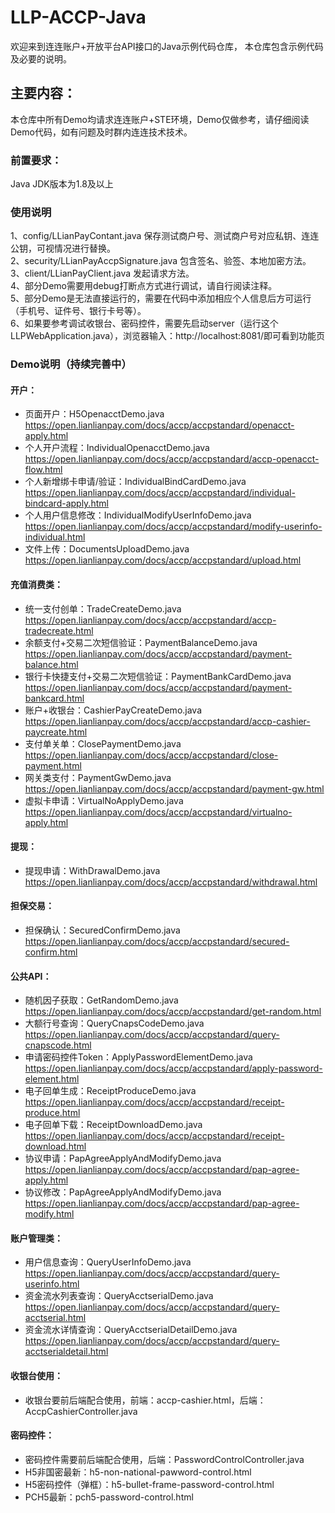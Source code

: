 # LLP-ACCP-Java

欢迎来到连连账户+开放平台API接口的Java示例代码仓库， 本仓库包含示例代码及必要的说明。

## 主要内容：

本仓库中所有Demo均请求连连账户+STE环境，Demo仅做参考，请仔细阅读Demo代码，如有问题及时群内连连技术技术。

### 前置要求：
Java JDK版本为1.8及以上

### 使用说明
1、config/LLianPayContant.java 保存测试商户号、测试商户号对应私钥、连连公钥，可视情况进行替换。<br/>
2、security/LLianPayAccpSignature.java 包含签名、验签、本地加密方法。<br/>
3、client/LLianPayClient.java 发起请求方法。<br/>
4、部分Demo需要用debug打断点方式进行调试，请自行阅读注释。<br/>
5、部分Demo是无法直接运行的，需要在代码中添加相应个人信息后方可运行（手机号、证件号、银行卡号等）。<br/>
6、如果要参考调试收银台、密码控件，需要先启动server（运行这个LLPWebApplication.java），浏览器输入：http://localhost:8081/即可看到功能页

### Demo说明（持续完善中）
#### 开户：
* 页面开户：H5OpenacctDemo.java https://open.lianlianpay.com/docs/accp/accpstandard/openacct-apply.html
* 个人开户流程：IndividualOpenacctDemo.java https://open.lianlianpay.com/docs/accp/accpstandard/accp-openacct-flow.html
* 个人新增绑卡申请/验证：IndividualBindCardDemo.java https://open.lianlianpay.com/docs/accp/accpstandard/individual-bindcard-apply.html
* 个人用户信息修改：IndividualModifyUserInfoDemo.java https://open.lianlianpay.com/docs/accp/accpstandard/modify-userinfo-individual.html
* 文件上传：DocumentsUploadDemo.java https://open.lianlianpay.com/docs/accp/accpstandard/upload.html

#### 充值消费类：
* 统一支付创单：TradeCreateDemo.java https://open.lianlianpay.com/docs/accp/accpstandard/accp-tradecreate.html
* 余额支付+交易二次短信验证：PaymentBalanceDemo.java https://open.lianlianpay.com/docs/accp/accpstandard/payment-balance.html
* 银行卡快捷支付+交易二次短信验证：PaymentBankCardDemo.java https://open.lianlianpay.com/docs/accp/accpstandard/payment-bankcard.html
* 账户+收银台：CashierPayCreateDemo.java https://open.lianlianpay.com/docs/accp/accpstandard/accp-cashier-paycreate.html
* 支付单关单：ClosePaymentDemo.java https://open.lianlianpay.com/docs/accp/accpstandard/close-payment.html
* 网关类支付：PaymentGwDemo.java https://open.lianlianpay.com/docs/accp/accpstandard/payment-gw.html
* 虚拟卡申请：VirtualNoApplyDemo.java https://open.lianlianpay.com/docs/accp/accpstandard/virtualno-apply.html

#### 提现：
* 提现申请：WithDrawalDemo.java https://open.lianlianpay.com/docs/accp/accpstandard/withdrawal.html

#### 担保交易：
* 担保确认：SecuredConfirmDemo.java https://open.lianlianpay.com/docs/accp/accpstandard/secured-confirm.html

#### 公共API：
* 随机因子获取：GetRandomDemo.java https://open.lianlianpay.com/docs/accp/accpstandard/get-random.html
* 大额行号查询：QueryCnapsCodeDemo.java https://open.lianlianpay.com/docs/accp/accpstandard/query-cnapscode.html
* 申请密码控件Token：ApplyPasswordElementDemo.java https://open.lianlianpay.com/docs/accp/accpstandard/apply-password-element.html
* 电子回单生成：ReceiptProduceDemo.java https://open.lianlianpay.com/docs/accp/accpstandard/receipt-produce.html
* 电子回单下载：ReceiptDownloadDemo.java https://open.lianlianpay.com/docs/accp/accpstandard/receipt-download.html
* 协议申请：PapAgreeApplyAndModifyDemo.java https://open.lianlianpay.com/docs/accp/accpstandard/pap-agree-apply.html
* 协议修改：PapAgreeApplyAndModifyDemo.java https://open.lianlianpay.com/docs/accp/accpstandard/pap-agree-modify.html

#### 账户管理类：
* 用户信息查询：QueryUserInfoDemo.java https://open.lianlianpay.com/docs/accp/accpstandard/query-userinfo.html
* 资金流水列表查询：QueryAcctserialDemo.java https://open.lianlianpay.com/docs/accp/accpstandard/query-acctserial.html
* 资金流水详情查询：QueryAcctserialDetailDemo.java https://open.lianlianpay.com/docs/accp/accpstandard/query-acctserialdetail.html

#### 收银台使用：
* 收银台要前后端配合使用，前端：accp-cashier.html，后端：AccpCashierController.java

#### 密码控件：
* 密码控件需要前后端配合使用，后端：PasswordControlController.java
* H5非国密最新：h5-non-national-pawword-control.html
* H5密码控件（弹框）：h5-bullet-frame-password-control.html
* PCH5最新：pch5-password-control.html



















